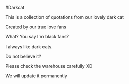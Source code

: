 #Darkcat

This is a collection of quotations from our lovely dark cat

Created by our true love fans

What? You say I'm black fans?

I always like dark cats.

Do not believe it?

Please check the warehouse carefully XD

We will update it permanently
